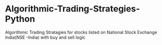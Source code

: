 # Algorithmic-Trading-Strategies-Python
Algorithmic Trading Stratagies for stocks listed on National Stock Exchange India(NSE -India) with buy and sell logic
